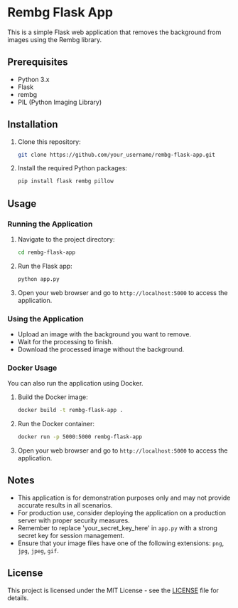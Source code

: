 # Rembg Flask App

This is a simple Flask web application that removes the background from images using the Rembg library.

## Prerequisites

- Python 3.x
- Flask
- rembg
- PIL (Python Imaging Library)

## Installation

1. Clone this repository:

    ```bash
    git clone https://github.com/your_username/rembg-flask-app.git
    ```

2. Install the required Python packages:

    ```bash
    pip install flask rembg pillow
    ```

## Usage

### Running the Application

1. Navigate to the project directory:

    ```bash
    cd rembg-flask-app
    ```

2. Run the Flask app:

    ```bash
    python app.py
    ```

3. Open your web browser and go to `http://localhost:5000` to access the application.

### Using the Application

- Upload an image with the background you want to remove.
- Wait for the processing to finish.
- Download the processed image without the background.

### Docker Usage

You can also run the application using Docker.

1. Build the Docker image:

    ```bash
    docker build -t rembg-flask-app .
    ```

2. Run the Docker container:

    ```bash
    docker run -p 5000:5000 rembg-flask-app
    ```

3. Open your web browser and go to `http://localhost:5000` to access the application.

## Notes

- This application is for demonstration purposes only and may not provide accurate results in all scenarios.
- For production use, consider deploying the application on a production server with proper security measures.
- Remember to replace 'your_secret_key_here' in `app.py` with a strong secret key for session management.
- Ensure that your image files have one of the following extensions: `png`, `jpg`, `jpeg`, `gif`.

## License

This project is licensed under the MIT License - see the [LICENSE](LICENSE) file for details.
